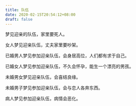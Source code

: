 ```yaml
---
title: 队伍
date: 2020-02-15T20:54:12+08:00
draft: false
---
```


梦见迎亲的队伍，家里要死人。



女人梦见迎亲队伍，丈夫家里要吵架。



已婚男人梦见参加迎亲队伍，会身居高位，人们都有求于自己。



已婚女人梦见参加迎亲队伍，不久会怀孕，能生一个漂亮的男孩。



未婚男女梦见迎亲队伍，会喜结良缘。



未婚男子梦见参加迎亲队伍，会与恋人各奔东西。



病人梦见参加迎亲队伍，病情会恶化。


